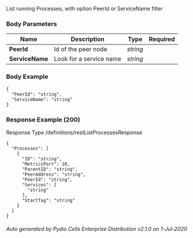 






 
List running Processes, with option PeerId or ServiceName filter  


### Body Parameters

Name | Description | Type | Required
---|---|---|---
**PeerId** | Id of the peer node | _string_ |   
**ServiceName** | Look for a service name | _string_ |   


### Body Example
```
{
  "PeerId": "string",
  "ServiceName": "string"
}
```






### Response Example (200)
Response Type /definitions/restListProcessesResponse

```
{
  "Processes": [
    {
      "ID": "string",
      "MetricsPort": 10,
      "ParentID": "string",
      "PeerAddress": "string",
      "PeerId": "string",
      "Services": [
        "string"
      ],
      "StartTag": "string"
    }
  ]
}
```




###### Auto generated by Pydio Cells Enterprise Distribution v2.1.0 on 1-Jul-2020
